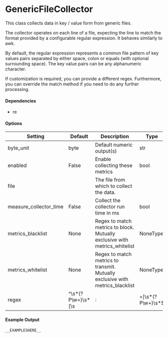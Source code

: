 <!--This file was generated from the python source
Please edit the source to make changes
-->
GenericFileCollector
=====

This class collects data in key / value form from generic files.

The collector operates on each line of a file, expecting the line to match the
format provided by a configurable regular expression. It behaves similarly
to awk.

By default, the regular expression represents a common file pattern of key
values pairs separated by either space, colon or equals (with optional
surrounding space). The key value pairs can be any alphanumeric character.

If customization is required, you can provide a different regex. Furthermore,
you can override the match method if you need to do any further processing.

#### Dependencies

* re




#### Options

Setting | Default | Description | Type
--------|---------|-------------|-----
byte_unit | byte | Default numeric output(s) | str
enabled | False | Enable collecting these metrics | bool
file |  | The file from which to collect the data. | 
measure_collector_time | False | Collect the collector run time in ms | bool
metrics_blacklist | None | Regex to match metrics to block. Mutually exclusive with metrics_whitelist | NoneType
metrics_whitelist | None | Regex to match metrics to transmit. Mutually exclusive with metrics_blacklist | NoneType
regex | ^\s*(?P<key>\w+)\s*[\s|:|=]\s*(?P<value>\w+)\s*$ | Defines the line format of the file. | str

#### Example Output

```
__EXAMPLESHERE__
```

